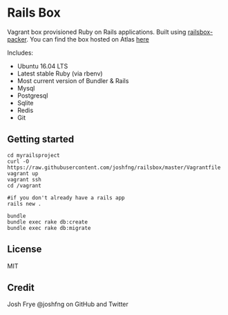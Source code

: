 # Rails Box

Vagrant box provisioned Ruby on Rails applications. Built using [railsbox-packer](https://github.com/joshfng/railsbox-packer). You can find the box hosted on Atlas [here](https://atlas.hashicorp.com/joshfng/boxes/railsbox/)

Includes:
 - Ubuntu 16.04 LTS
 - Latest stable Ruby (via rbenv)
 - Most current version of Bundler & Rails
 - Mysql
 - Postgresql
 - Sqlite
 - Redis
 - Git

## Getting started

```
cd myrailsproject
curl -O https://raw.githubusercontent.com/joshfng/railsbox/master/Vagrantfile
vagrant up
vagrant ssh
cd /vagrant

#if you don't already have a rails app
rails new .

bundle
bundle exec rake db:create
bundle exec rake db:migrate
```

## License

MIT

## Credit

Josh Frye @joshfng on GitHub and Twitter
